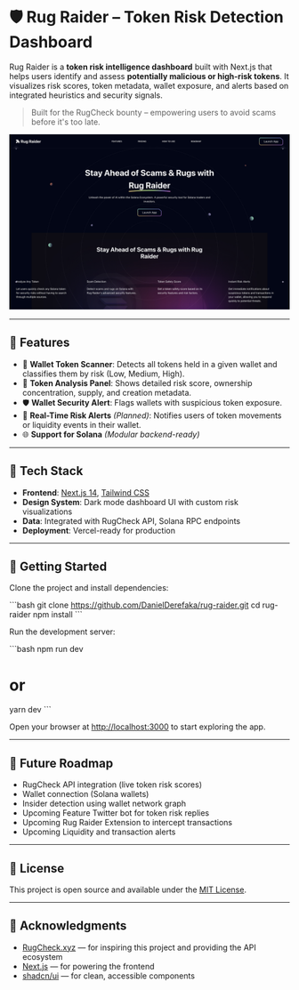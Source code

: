 # 🛡️ Rug Raider – Token Risk Detection Dashboard

Rug Raider is a **token risk intelligence dashboard** built with Next.js that helps users identify and assess **potentially malicious or high-risk tokens**. It visualizes risk scores, token metadata, wallet exposure, and alerts based on integrated heuristics and security signals.

> Built for the RugCheck bounty – empowering users to avoid scams before it's too late.

![Rug Raider Screenshot](./public/image.png)

---

## 🚀 Features

- 🔎 **Wallet Token Scanner**: Detects all tokens held in a given wallet and classifies them by risk (Low, Medium, High).
- 🧠 **Token Analysis Panel**: Shows detailed risk score, ownership concentration, supply, and creation metadata.
- 🛡️ **Wallet Security Alert**: Flags wallets with suspicious token exposure.
- 🔔 **Real-Time Risk Alerts** *(Planned)*: Notifies users of token movements or liquidity events in their wallet.
- 🌐 **Support for Solana** *(Modular backend-ready)*

---

## 🧰 Tech Stack

- **Frontend**: [Next.js 14](https://nextjs.org), [Tailwind CSS](https://tailwindcss.com)
- **Design System**: Dark mode dashboard UI with custom risk visualizations
- **Data**: Integrated with  RugCheck API, Solana RPC endpoints
- **Deployment**: Vercel-ready for production

---

## 🧪 Getting Started

Clone the project and install dependencies:

\`\`\`bash
git clone https://github.com/DanielDerefaka/rug-raider.git
cd rug-raider
npm install
\`\`\`

Run the development server:

\`\`\`bash
npm run dev
# or
yarn dev
\`\`\`

Open your browser at [http://localhost:3000](http://localhost:3000) to start exploring the app.

---

## 🧠 Future Roadmap

- RugCheck API integration (live token risk scores)
- Wallet connection (Solana wallets)
- Insider detection using wallet network graph
- Upcoming Feature Twitter bot for token risk replies
- Upcoming Rug Raider Extension to intercept transactions 
- Upcoming Liquidity and transaction alerts

---

## 📄 License

This project is open source and available under the [MIT License](LICENSE).

---

## 🙌 Acknowledgments

- [RugCheck.xyz](https://rugcheck.xyz) — for inspiring this project and providing the API ecosystem
- [Next.js](https://nextjs.org) — for powering the frontend
- [shadcn/ui](https://ui.shadcn.com) — for clean, accessible components
